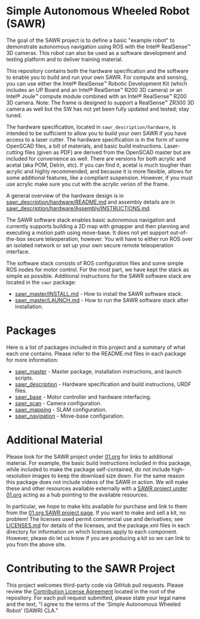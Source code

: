 # Simple Autonomous Wheeled Robot (SAWR)
The goal of the SAWR project is to define a basic "example robot"
to demonstrate autonomous navigation using ROS with
the Intel&reg; RealSense&trade; 3D cameras.
This robot can also be used as a software
development and testing platform and
to deliver training material.

This repository contains both the hardware specification and the software
to enable you to build and run your own SAWR.
For compute and sensing, you can
use either the Intel&reg; RealSense&trade; Robotic Development Kit
(which includes an UP Board and an Intel&reg; RealSense&trade; R200 3D camera)
or an Intel&reg; Joule&trade; compute module combined with
an Intel&reg; RealSense&trade; R200 3D camera. 
Note: The frame is designed to support a RealSense&trade; ZR300 3D camera as well
but the SW has not yet been fully updated and tested; stay tuned.

The hardware specification,
located in ``sawr_description/hardware``,
is intended to be sufficient to allow you to
build your own SAWR if you have access to a laser cutter.
The hardware specification is in the form of some OpenSCAD files,
a bill of materials,
and basic build instructions.
Laser-cutting files (given as PDF) 
are derived from the OpenSCAD master but are
included for convenience as well.
There are versions for both acrylic and acetal (aka POM, Delrin, etc).
If you can find it, acetal is much tougher than acrylic and highly recommended, and because it is
more flexible, allows for some additional features, like a compliant suspension.
However, if you must use acrylic make sure you cut with the acrylic verion of the frame.

A general overview of the hardware design is in
[sawr_description/hardware/README.md](sawr_description/hardware/README.md)
and assembly details are in
[sawr_description/hardware/Assembly/INSTRUCTIONS.md](sawr_description/hardware/Assembly/INSTRUCTIONS.md).

The SAWR software stack enables basic autonomous navigation and currently supports
building a 2D map with gmapper and then planning and executing a motion path
using move-base.  It does not yet support out-of-the-box secure teleoperation,
however.  You will have to either run ROS over an isolated network or set up your
own secure remote teleoperation interface.

The software stack consists of ROS configuration files
and some simple ROS nodes for motor control.
For the most part, we have kept the stack as simple as possible.
Additional instructions for the SAWR software stack are
located in the ``sawr`` package:
* [sawr_master/INSTALL.md](sawr_master/INSTALL.md) - How to install the SAWR software stack.
* [sawr_master/LAUNCH.md](sawr_master/LAUNCH.md) - How to run the SAWR software stack after installation.

# Packages
Here is a list of packages included in this project and
a summary of what each one contains.
Please refer to the README.md files in each package for more information:
* [sawr_master](sawr_master/README.md) - Master package, installation instructions, and launch scripts.
* [sawr_description](sawr_description/README.md) - Hardware specification and build instructions, URDF files.
* [sawr_base](sawr_base/README.md) - Motor controller and hardware interfacing.
* [sawr_scan](sawr_scan/README.md) - Camera configuration.
* [sawr_mapping](sawr_mapping/README.md) - SLAM configuration.
* [sawr_navigation](sawr_navigation/README.md) - Move-base configuration.

# Additional Material
Please look for the SAWR project under
[01.org](https://01.org/sawr)
for links to additional material.
For example, the basic build instructions included in this package, 
while included to make the package self-contained,
do not include high-resolution images to keep the download size down.
For the same reason this package does not include videos of the SAWR in action.
We will make these and other resources available externally
with a [SAWR project under 01.org](https://01.org/sawr) 
acting as a hub pointing to
the available resources.

In particular, 
we hope to make kits available for purchase and link to them from 
the [01.org SAWR project page](https://01.org/sawr).
If you want to make and sell a kit, no problem!
The licenses used permit commercial use and derivatives;
see [LICENSES.md](LICENSES.md) for details of the licenses, 
and the package.xml files in each directory for information on which licenses apply to each component.
However, please do let us know if you are producing a kit so we can link to you from
the above site.

# Contributing to the SAWR Project
This project welcomes third-party code via GitHub pull requests. 
Please review the [Contribution License Agreement](CLA.md) 
located in the root of the repository. 
For each pull request submitted, 
please state your legal name and the text, 
"I agree to the terms of the 'Simple Autonomous Wheeled Robot' (SAWR) CLA."
